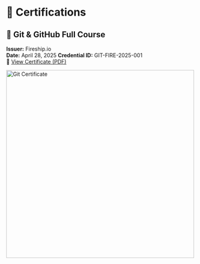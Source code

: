 # 🏅 Certifications

## 🔧 Git & GitHub Full Course

**Issuer:** Fireship.io  
**Date:** April 28, 2025
**Credential ID:** GIT-FIRE-2025-001  
🔗 [View Certificate (PDF)](https://github.com/yourusername/certifications/blob/main/git_cert_fireship.pdf)

<img src="https://github.com/MAK8405/Certifications/Git_and_GitHUb/git_cert_fireship.png" width="500px" alt="Git Certificate"/>
